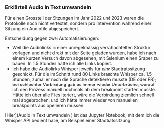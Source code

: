 ### Erklärteil Audio in Text umwandeln 
Für einen Grossteil der Sitzungen im Jahr 2022 und 2023 waren die Protokolle noch nicht vertextet, sondern pro Intervention während einer Sitzung ein Audiofile abgespeichert.

Entscheidung gegen zwei Automatisierungen:
* Weil die Audiolinks in einer unregelmässig verschachtelten Struktur vorlagen und nicht direkt mit der Seite geladen wurden, habe ich nach einem kurzen Versuch davon abgesehen, mit Selenium einen Sraper zu bauen. In 1.5 Stunden hatte ich alle Links kopiert.
* Ich habe die Audiolinks Whisper jeweils für *eine* Stadtratssitzung geschickt. Für die im Schnitt rund 80 Links brauchte Whisper ca. 1.5 Stunden, zumal er noch die Sprache detektieren musste (DE oder FR); bei schlechter Verbindung gab es immer wieder Unterbrüche, worauf ich den Prozess manuell nochmals ab dem breakpoint starten musste. Hätte ich über alle Files iteriert, wäre die Verbindung ziemlich schnell mal abgebrochen, und ich hätte immer wieder von manuellen breakpoints aus operieren müssen.

[Hier](Audio in Text umwandeln ) ist das Jupyter Notebook, mit dem ich die Whisper API bedient habe, am Beispiel einer Stadtratssitzung.
